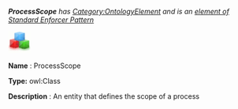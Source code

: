 ___ProcessScope__ 
 has
 [Category:OntologyElement](../../Category/OntologyElement "Category:OntologyElement") 
 and is an
 [element of](../../Property/ElementOf "Property:ElementOf") 
[Standard Enforcer Pattern](../../Submissions/Standard_Enforcer_Pattern "Submissions:Standard Enforcer Pattern")_




  





[![Class](../images/thumb/2/27/Class.gif/45px-Class.gif)](../../Image/Class.gif "Class")


__Name__ 
 : ProcessScope
 



__Type:__ 
 owl:Class
 



__Description__ 
 : An entity that defines the scope of a process